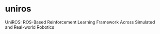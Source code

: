 # uniros
UniROS: ROS-Based Reinforcement Learning Framework Across Simulated and Real-world Robotics
